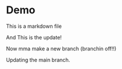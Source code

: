 # Demo

This is a markdown file

 And This is the update!

Now mma make a new branch (branchin off!!)

 Updating the main branch.
